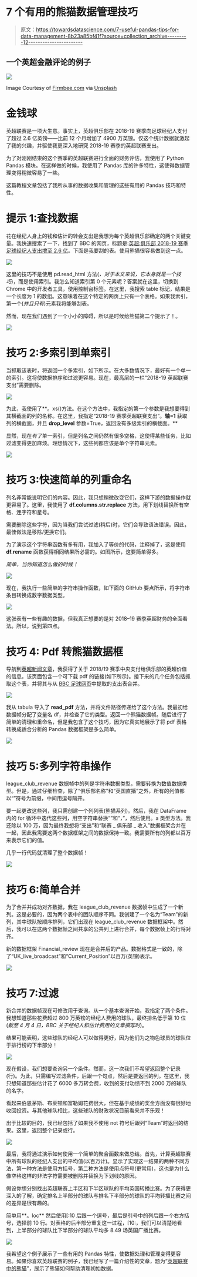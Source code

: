 # 7 个有用的熊猫数据管理技巧

> 原文：<https://towardsdatascience.com/7-useful-pandas-tips-for-data-management-8b23a85bf41f?source=collection_archive---------12----------------------->

## 一个英超金融评论的例子

![](img/7abd456ac65706b15d0c619f74a0204f.png)

Image Courtesy of [Firmbee.com](https://unsplash.com/@firmbee) via [Unsplash](https://unsplash.com/photos/gcsNOsPEXfs)

# 金钱球

英超联赛是一项大生意。事实上，英超俱乐部在 2018-19 赛季向足球经纪人支付了超过 2.6 亿英镑——比前 12 个月增加了 4900 万英镑。仅这个统计数据就激起了我的兴趣，并驱使我更深入地研究 2018-19 赛季的英超联赛支出。

为了对刚刚结束的这个赛季的英超联赛进行全面的财务评估，我使用了 Python Pandas 模块。在这样做的时候，我使用了 Pandas 库的许多特性，这使得数据管理变得稍微容易了一些。

这篇教程文章包括了我所从事的数据收集和管理的这些有用的 Pandas 技巧和特性。

# **提示 1:查找数据**

花在经纪人身上的钱和估计的转会支出是我想为每个英超俱乐部确定的两个关键变量。我快速搜索了一下，找到了 BBC 的网页，标题是:[英超:俱乐部 2018-19 赛季足球经纪人支出增至 2.6 亿](https://www.bbc.co.uk/sport/football/47817930)。下面是我要刮的表。使用熊猫很容易做到这一点。

![](img/3ebe1ff87a4cd11110aa7b0b7d81a852.png)

这里的技巧不是使用 pd.read_html 方法(*，对于本文来说，它本身就是一个技巧*)，而是使用索引。我怎么知道索引第 0 个元素呢？答案就在这里，切换到 Chrome 中的开发者工具，使用控制台标签。在这里，我搜索 table 标记，结果是一个长度为 1 的数组。这意味着在这个特定的网页上只有一个表格。如果我索引，第一个(*并且只有*)元素我将能够刮表。

然而，现在我们遇到了一个小小的障碍，所以是时候给熊猫第二个提示了！。

![](img/17b659009588ab42020165b36fe5f161.png)

# 技巧 2:多索引到单索引

当抓取该表时，将返回一个多索引，如下所示。在大多数情况下，最好有一个单一的索引。这将使数据排序和过滤更容易。现在，最高层的一栏“2018-19 英超联赛支出”需要删除。

![](img/9f87f52c28866917016292de0a4d05b2.png)

为此，我使用了**。xs()方法。在这个方法中，我指定的第一个参数是我想要得到其横截面的列的名称。在这里，我指定“2018-19 赛季英超联赛支出”。**轴=1** 获取列的横截面，并且 **drop_level** 参数=True，返回没有多级索引的横截面。**

显然，现在*有了*单一索引，但是列名之间仍然有很多空格，这使得某些任务，比如过滤变得更加麻烦。理想情况下，这些列都应该是单个字符串元素。

![](img/e850ae8bc270ee8ec4dbefb1ba8802b9.png)

# 技巧 3:快速简单的列重命名

列名非常能说明它们的内容。因此，我只想稍微改变它们，这样下游的数据操作就更容易了。这里，我使用了 **df.columns.str.replace** 方法，用下划线替换所有空格、连字符和星号。

需要删除这些字符，因为当我们尝试过滤(稍后)时，它们会导致语法错误。因此，最佳做法是移除/更换它们。

为了演示这个字符串函数有多有用，我加入了等价的代码，注释掉了，这是使用 **df.rename** 函数获得相同结果所必需的。如图所示，这要简单得多。

*简单，当你知道怎么做的时候！*

![](img/7575716ff697a9a38b0527d459e6b5ed.png)

现在，我执行一些简单的字符串操作函数，如下面的 GitHub 要点所示，将字符串条目转换成数字数据类型。

![](img/5456d2cf431594bda8d54b420c4e17ec.png)

这张表有一些有趣的数据，但我真正想要的是对 2018–19 赛季英超财务的全面看法。所以，说到第四点。

# 技巧 4: Pdf 转熊猫数据框

导航到[英超新闻文章](https://www.premierleague.com/news/1225126)，我获得了关于 2018/19 赛季中央支付给俱乐部的英超价值的信息。该页面包含一个可下载 pdf 的链接(如下所示)。接下来的几个任务包括抓取这个表，并将其与从 [BBC 足球网页](https://www.bbc.co.uk/sport/football/47817930)中提取的支出表合并。

![](img/32b5e6ca007987553516868dd8126e94.png)

我从 tabula 导入了 **read_pdf** 方法，并将文件路径传递给了这个方法。我最初给数据帧分配了变量名 df，并检查了它的类型。返回一个熊猫数据帧。随后进行了简单的清理和重命名，但是我包含了这个技巧，因为它真实地展示了将 pdf 表格转换成适合分析的 Pandas 数据框架是多么简单。

![](img/34c533116412cd4ae99226ff671cdc04.png)

# 技巧 5:多列字符串操作

league_club_revenue 数据帧中的列是字符串数据类型，需要转换为数值数据类型。但是，通过仔细检查，除了“俱乐部名称”和“英国直播”之外，所有的列值都以“”符号为前缀，中间用逗号隔开。

要一起更改这些列，我只需创建一个列列表(熊猫系列)。然后，我在 DataFrame 内的 for 循环中迭代这些列，用空字符串替换“”和“，”，然后使用。a 类型方法。我还除以 100 万，因为最终我想将“支出”和“联赛 _ 俱乐部 _ 收入”数据框架合并在一起，因此我需要这两个数据框架之间的数据保持一致。我需要所有的列都以百万来表示它们的值。

几乎一行代码就清理了整个数据帧！

![](img/1289f56958f20f10a07d590ac4733750.png)

# 技巧 6:简单合并

为了合并并成功对齐数据，我在 league_club_revenue 数据帧中生成了一个新列。这是必要的，因为两个表中的团队顺序不同。我创建了一个名为“Team”的新列，其中球队按顺序排列，它们出现在 league_club_revenue 数据框架中。然后，我可以在这两个数据帧之间共享的公共列上进行合并，每个数据帧上的行将对齐。

新的数据框架 Financial_review 现在是合并后的产品。数据格式是一致的，除了“UK_live_broadcast”和“Current_Position”以百万(英镑)表示。

![](img/d8134392ae0af52b9510ec297f29298f.png)

# 技巧 7:过滤

新合并的数据帧现在可修改用于查询。从一个基本查询开始，我指定了两个条件。我想知道那些花费超过 800 万英镑的经纪人费用的球队，最终排名低于第 10 位(*截至 4 月 4 日，BBC 关于经纪人和估计费用的文章撰写时*)。

结果可能表明，这些球队的经纪人可以做得更好，因为他们为之物色球员的球队位于排行榜的下半部分！

![](img/b9e9aa508ada4bd68d399e309c609427.png)

现在假设，我们想要查询另一个条件。然而，这一次我们不希望返回整个记录(行)。为此，只需编写过滤条件，后跟一个句点，然后是要返回的列。在这里，我只想知道那些估计花了 6000 多万转会费，收到的支付功绩不到 2000 万的球队的名字。

看起来伯恩茅斯、布莱顿和富勒姆花费很大，但在基于成绩的奖金方面没有很好地收回投资。与其他球队相比，这些球队的财政状况目前看来并不乐观！

出于比较的目的，我已经包括了如果我不使用 not 符号后跟列“Team”时返回的结果。这里，返回整个记录或行。

![](img/62804b41c76f096cb391af856dafc729.png)

最后，我将通过演示如何使用一个简单的聚合函数来做总结。首先，计算英超联赛中所有球队的经纪人支出的平均值(以百万计)。显示了实现这一结果的两种不同方法，第一种方法是使用方括号，第二种方法是使用点符号(更常用)，这也是为什么像空格这样的非法字符需要被删除并替换为下划线的原因。

假设你想分别找出英超联赛上半区和下半区球队的平均英国转播比赛。为了获得更深入的了解，确定排名上半部分的球队与排名下半部分的球队的平均转播比赛之间的差异是很有趣的。

简单用**。loc** 然后使用[:10 后跟一个逗号，最后是引号中的列后跟一个右方括号，选择前 10 行。对表格的后半部分重复这一过程，[10:，我们可以清楚地看到，上半部分的球队比下半部分的球队平均多 8.49 场英国广播比赛。

![](img/86745e761dd13291e81c0428fa9a2a88.png)

我希望这个例子展示了一些有用的 Pandas 特性，使数据处理和管理变得更容易。如果你喜欢英超联赛的例子，我已经写了一篇介绍性的文章，题为“[英超联赛中的熊猫](/pandas-in-the-premier-league-78f1d0c21b4f)”，展示了熊猫如何帮助清理初始数据。